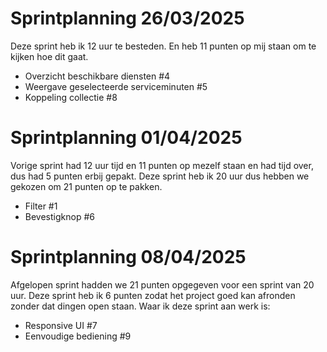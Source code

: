 # Sprintplanning 26/03/2025
Deze sprint heb ik 12 uur te besteden. En heb 11 punten op mij staan om te kijken hoe dit gaat.

* Overzicht beschikbare diensten #4
* Weergave geselecteerde serviceminuten #5
* Koppeling collectie #8

# Sprintplanning 01/04/2025

Vorige sprint had 12 uur tijd en 11 punten op mezelf staan en had tijd over, dus had 5 punten erbij gepakt.
Deze sprint heb ik 20 uur dus hebben we gekozen om 21 punten op te pakken.

* Filter #1
* Bevestigknop #6

# Sprintplanning 08/04/2025

Afgelopen sprint hadden we 21 punten opgegeven voor een sprint van 20 uur.
Deze sprint heb ik 6 punten zodat het project goed kan afronden zonder dat dingen open staan.
Waar ik deze sprint aan werk is:

* Responsive UI #7
* Eenvoudige bediening #9
